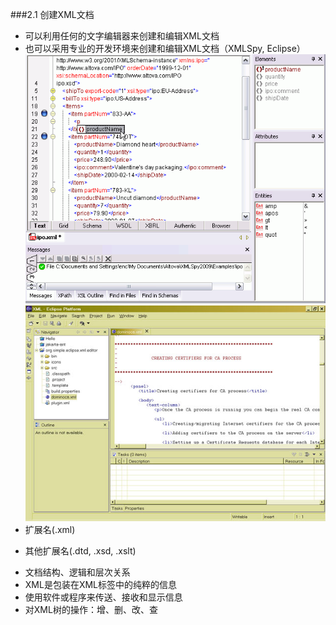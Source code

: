 ###2.1 创建XML文档
* 可以利用任何的文字编辑器来创建和编辑XML文档 
* 也可以采用专业的开发环境来创建和编辑XML文档（XMLSpy, Eclipse）
![](/assets/2.1.bmp)
![](/assets/2.2.bmp)
* 扩展名(.xml) 
 + 其他扩展名(.dtd, .xsd, .xslt)
* 文档结构、逻辑和层次关系 
* XML是包装在XML标签中的纯粹的信息 
* 使用软件或程序来传送、接收和显示信息 
* 对XML树的操作：增、删、改、查 